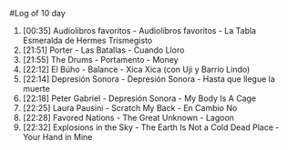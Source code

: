 #Log of 10 day

1. [00:35] Audiolibros favoritos - Audiolibros favoritos - La Tabla Esmeralda de Hermes Trismegisto
1. [21:51] Porter - Las Batallas - Cuando Lloro
1. [21:55] The Drums - Portamento - Money
1. [22:12] El Búho - Balance - Xica Xica (con Uji y Barrio Lindo)
1. [22:14] Depresión Sonora - Depresión Sonora - Hasta que llegue la muerte
1. [22:18] Peter Gabriel - Depresión Sonora - My Body Is A Cage
1. [22:25] Laura Pausini - Scratch My Back - En Cambio No
1. [22:28] Favored Nations - The Great Unknown - Lagoon
1. [22:32] Explosions in the Sky - The Earth Is Not a Cold Dead Place - Your Hand in Mine
